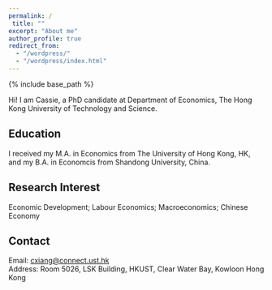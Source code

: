 ```yaml
---
permalink: /
 title: "" 
excerpt: "About me"
author_profile: true
redirect_from: 
  - "/wordpress/"
  - "/wordpress/index.html"
---
```


{% include base_path %}

Hi! I am Cassie, a PhD candidate at Department of Economics, The Hong Kong University of Technology and Science. 

## Education
I received my M.A. in Economics from The University of Hong Kong, HK, and my B.A. in Economcis from Shandong University, China. 

## Research Interest
Economic Development; Labour Economics; Macroeconomics; Chinese Economy

## Contact
Email: cxiang@connect.ust.hk <br/>
Address: Room 5026, LSK Building, HKUST, Clear Water Bay, Kowloon Hong Kong
